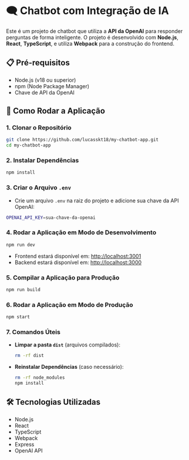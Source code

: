 # 🗨️ Chatbot com Integração de IA

Este é um projeto de chatbot que utiliza a **API da OpenAI** para responder perguntas de forma inteligente. O projeto é desenvolvido com **Node.js**, **React**, **TypeScript**, e utiliza **Webpack** para a construção do frontend.

## 📋 Pré-requisitos

- Node.js (v18 ou superior)
- npm (Node Package Manager)
- Chave de API da OpenAI

## 🚀 Como Rodar a Aplicação

### 1. Clonar o Repositório

```bash
git clone https://github.com/lucasskt18/my-chatbot-app.git
cd my-chatbot-app
```

### 2. Instalar Dependências

```bash
npm install
```

### 3. Criar o Arquivo `.env`

- Crie um arquivo `.env` na raiz do projeto e adicione sua chave da API OpenAI:

```bash
OPENAI_API_KEY=sua-chave-da-openai
```

### 4. Rodar a Aplicação em Modo de Desenvolvimento

```bash
npm run dev
```

- Frontend estará disponível em: [http://localhost:3001](http://localhost:3001)
- Backend estará disponível em: [http://localhost:3000](http://localhost:3000)

### 5. Compilar a Aplicação para Produção

```bash
npm run build
```

### 6. Rodar a Aplicação em Modo de Produção

```bash
npm start
```

### 7. Comandos Úteis

- **Limpar a pasta `dist`** (arquivos compilados):
  ```bash
  rm -rf dist
  ```
- **Reinstalar Dependências** (caso necessário):
  ```bash
  rm -rf node_modules
  npm install
  ```

## 🛠 Tecnologias Utilizadas

- Node.js
- React
- TypeScript
- Webpack
- Express
- OpenAI API
